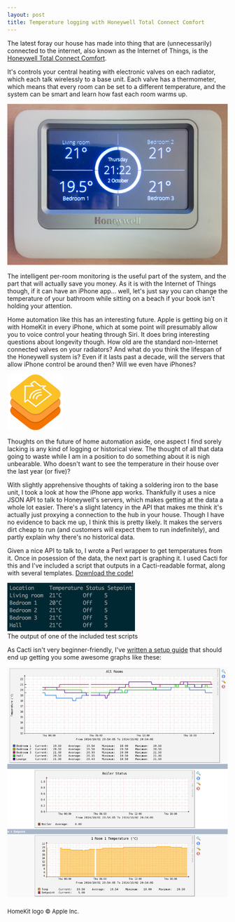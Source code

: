 ```yaml
---
layout: post
title: Temperature logging with Honeywell Total Connect Comfort
---
```


The latest foray our house has made into thing that are (unnecessarily) connected to the internet, also known as the Internet of Things, is the [Honeywell Total Connect Comfort][htcc].

[htcc]: https://infoeu.mytotalconnectcomfort.com/gb

It's controls your central heating with electronic valves on each radiator, which each talk wirelessly to a base unit. Each valve has a thermometer, which means that every room can be set to a different temperature, and the system can be smart and learn how fast each room warms up.

<div class="img_wrap">
  <img class="img_wide" src="/images/20141002-honeywell_base-900.jpg">
</div>

The intelligent per-room monitoring is the useful part of the system, and the part that will actually save you money. As it is with the Internet of Things though, if it can have an iPhone app... well, let's just say you can change the temperature of your bathroom while sitting on a beach if your book isn't holding your attention.

Home automation like this has an interesting future. Apple is getting big on it with HomeKit in every iPhone, which at some point will presumably allow you to voice control your heating through Siri. It does bring interesting questions about longevity though. How old are the standard non-Internet connected valves on your radiators? And what do you think the lifespan of the Honeywell system is? Even if it lasts past a decade, will the servers that allow iPhone control be around then? Will we even have iPhones?

<div class="img_wrap">
  <img class="img_standard" src="/images/20141002-homekit.png">
</div>

Thoughts on the future of home automation aside, one aspect I find sorely lacking is any kind of logging or historical view. The thought of all that data going to waste while I am in a position to do something about it is nigh unbearable. Who doesn't want to see the temperature in their house over the last year (or five)?

With slightly apprehensive thoughts of taking a soldering iron to the base unit, I took a look at how the iPhone app works. Thankfully it uses a nice JSON API to talk to Honeywell's servers, which makes getting at the data a whole lot easier. There's a slight latency in the API that makes me think it's actually just proxying a connection to the hub in your house. Though I have no evidence to back me up, I think this is pretty likely. It makes the servers dirt cheap to run (and customers will expect them to run indefinitely), and partly explain why there's no historical data.

Given a nice API to talk to, I wrote a Perl wrapper to get temperatures from it. Once in posession of the data, the next part is graphing it. I used Cacti for this and I've included a script that outputs in a Cacti-readable format, along with several templates. [Download the code!](https://github.com/willdollman/perl-total-connect-comfort)

<div class="img_wrap">
  <img class="img_wide" src="/images/20141002-script_temperature.png">
  <div class="img_text">The output of one of the included test scripts</div>
</div>

As Cacti isn't very beginner-friendly, I've [written a setup guide](/2014/10/03/totalconnectcomfort-and-cacti-setup-guide/) that should end up getting you some awesome graphs like these:

<div class="img_wrap">
  <img class="img_standard" src="/images/20141002-cacti_all_graphs.png">
</div>

<div style="font-size: 13px; margin-top: 20px;">HomeKit logo &copy; Apple Inc.</div>
